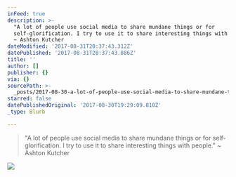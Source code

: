 ```yaml
---
inFeed: true
description: >-
  "A lot of people use social media to share mundane things or for
  self-glorification. I try to use it to share interesting things with people."
  ~ Ashton Kutcher
dateModified: '2017-08-31T20:37:43.312Z'
datePublished: '2017-08-31T20:37:43.886Z'
title: ''
author: []
publisher: {}
via: {}
sourcePath: >-
  _posts/2017-08-30-a-lot-of-people-use-social-media-to-share-mundane-things-or.md
starred: false
datePublishedOriginal: '2017-08-30T19:29:09.810Z'
_type: Blurb

---
```

> "A lot of people use social media to share mundane things or for self-glorification. I try to use it to share interesting things with people." ~ Ashton Kutcher

![](https://the-grid-user-content.s3-us-west-2.amazonaws.com/1fa4be55-eee2-4429-9fb9-eaa33ed01004.jpg)